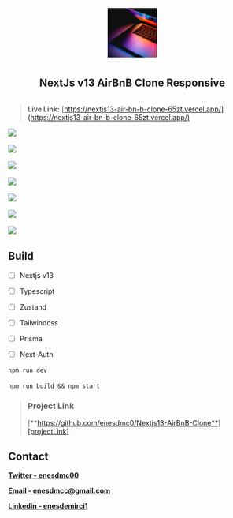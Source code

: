 <div style="display:flex; align-items:center; justify-content:center; flex-direction:column; gap:10px">
    <img style="width:100px; height:100px; object-fit:cover;" src="./images/logo.png"/>
    <h2>
        NextJs v13 AirBnB Clone Responsive
    </h2>
</div>





> **Live Link:**  [https://nextjs13-air-bn-b-clone-65zt.vercel.app/](https://nextjs13-air-bn-b-clone-65zt.vercel.app/)

![][gif]

![][img1]

![][img2]

![][img3]

![][img4]

![][img5]

![][img6]



## Build

- [ ] Nextjs v13

- [ ] Typescript

- [ ] Zustand

- [ ] Tailwindcss

- [ ] Prisma

- [ ] Next-Auth

  

```react
npm run dev

npm run build && npm start
```



> ### Project Link
>
> [**https://github.com/enesdmc0/Nextjs13-AirBnB-Clone**][projectLink]

## Contact

[**Twitter - enesdmc00**][twitter]

[**Email - enesdmcc@gmail.com**][mail]

[**Linkedin - enesdemirci1**][linkedin]







[gif]: ./images/video.gif
[img1]: ./images/img1.png
[img2]: ./images/img2.png
[img3]:./images/img3.png
[img4]: ./images/img4.png
[img5]: ./images/img5.png
[img6]: ./images/img6.png





[mail]: enesdmcc@gmail.com
[twitter]: https://twitter.com/enesdmc00
[linkedin]: inkedin.com/in/enesdemirci1
[projectLink]: https://github.com/enesdmc0/Nextjs-v13-Tesla-clone-



